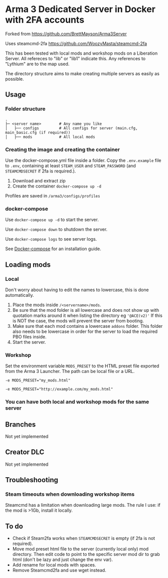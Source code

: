 # Arma 3 Dedicated Server in Docker with 2FA accounts

Forked from https://github.com/BrettMayson/Arma3Server

Uses steamcmd-2fa https://github.com/WoozyMasta/steamcmd-2fa

This has been tested with local mods and workshop mods on a Liberation Server. All refereces to "lib" or "lib1" indicate this. Any references to "Lythium" are to the map used.

The directory structure aims to make creating multiple servers as easily as possible.

## Usage

### Folder structure
    .
    ├─ <server name>        # Any name you like
    │   ├── configs         # All configs for server (main.cfg, main_basic.cfg (if required))
    │   ├── mods            # All local mods
    

### Creating the image and creating the container
Use the docker-compose.yml file inside a folder.
Copy the `.env.example` file to `.env`, containing at least `STEAM_USER` and `STEAM_PASSWORD` (and `STEAMCMDSECRET` if 2fa is required.).

1. Download and extract zip
3. Create the container ```docker-compose up -d```

Profiles are saved in `/arma3/configs/profiles`

### docker-compose

Use `docker-compose up -d` to start the server.

Use `docker-compose down` to shutdown the server.

Use `docker-compose logs` to see server logs.

See [Docker-compose](https://docs.docker.com/compose/install/#install-compose) for an installation guide.


## Loading mods

### Local

Don't worry about having to edit the names to lowercase, this is done automatically.

1. Place the mods inside `/<servername>/mods`.
2. Be sure that the mod folder is all lowercase and does not show up with quotation marks around it when listing the directory eg `'@ACE(v2)'`
    If this is NOT the case, the mods will prevent the server from booting.
4. Make sure that each mod contains a lowercase `addons` folder. This folder also needs to be lowercase in order for the server to load the required PBO files inside.
5. Start the server.

### Workshop

Set the environment variable `MODS_PRESET` to the HTML preset file exported from the Arma 3 Launcher. The path can be local file or a URL.

`-e MODS_PRESET="my_mods.html"`

`-e MODS_PRESET="http://example.com/my_mods.html"`

### You can have both local and workshop mods for the same server
## Branches
Not yet implemented

## Creator DLC
Not yet implemented

## Troubleshooting

### Steam timeouts when downloading workshop items
Steamcmd has a limitation when downloading large mods. The rule I use: if the mod is >1Gb, install it locally.

## To do
- Check if Steam2fa works when `STEAMCMDSECRET` is empty (if 2fa is not required).
- Move mod preset html file to the server (currently local only) mod directory. Then edit code to point to the specific server mod dir to grab html (don't be lazy and just change the env var).
- Add rename for local mods with spaces.
- Remove Steamcmd2fa and use wget instead.
